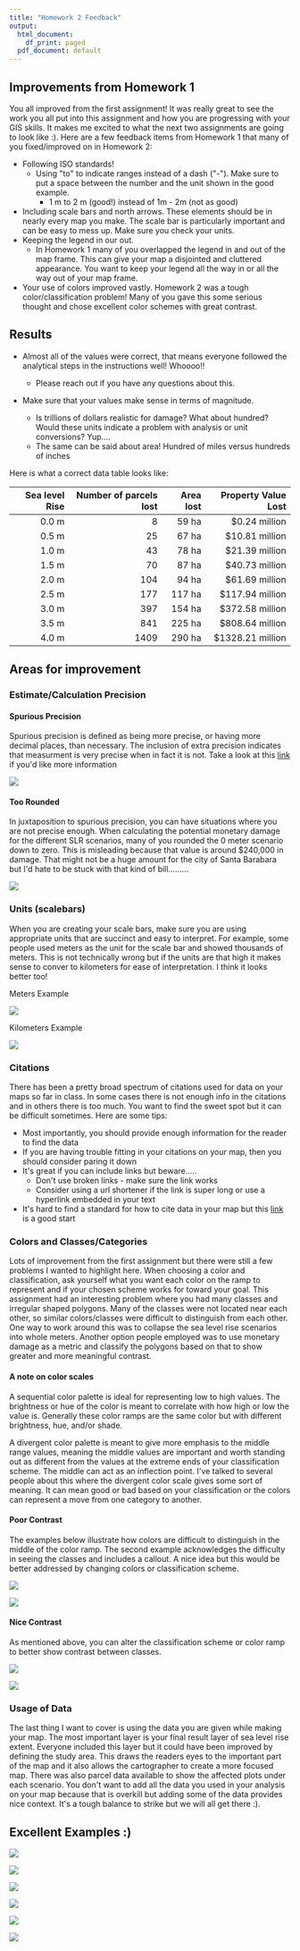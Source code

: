 ```yaml
---
title: "Homework 2 Feedback"
output:
  html_document:
    df_print: paged
  pdf_document: default
---
```



## Improvements from Homework 1

You all improved from the first assignment! It was really great to see the work you all put into this assignment and how you are progressing with your GIS skills. It makes me excited to what the next two assignments are going to look like :). Here are a few feedback items from Homework 1 that many of you fixed/improved on in Homework 2:

* Following ISO standards!
  * Using "to" to indicate ranges instead of a dash ("-"). Make sure to put a space between the number and the unit shown in the good example.
    * 1 m to 2 m (good!) instead of 1m - 2m (not as good)
* Including scale bars and north arrows. These elements should be in nearly every map you make. The scale bar is particularly important and can be easy to mess up. Make sure you check your units.
* Keeping the legend in our out.
  * In Homework 1 many of you overlapped the legend in and out of the map frame. This can give your map a disjointed and cluttered appearance. You want to keep your legend all the way in or all the way out of your map frame.
* Your use of colors improved vastly. Homework 2 was a tough color/classification problem! Many of you gave this some serious thought and chose excellent color schemes with great contrast.


## Results

* Almost all of the values were correct, that means everyone followed the analytical steps in the instructions well! Whoooo!!
  * Please reach out if you have any questions about this.
  
* Make sure that your values make sense in terms of magnitude.
  * Is trillions of dollars realistic for damage? What about hundred? Would these units indicate a problem with analysis or unit conversions? Yup....
  * The same can be said about area! Hundred of miles versus hundreds of inches
  
Here is what a correct data table looks like:


|Sea level Rise|Number of parcels lost|Area lost|Property Value Lost|
|--:|--:|--:|--:|
|0.0 m|8|59 ha|\$0.24 million|
|0.5 m|25|67 ha|\$10.81 million|
|1.0 m|43|78 ha|\$21.39 million|
|1.5 m|70|87 ha|\$40.73 million|
|2.0 m|104|94 ha|\$61.69 million|
|2.5 m|177|117 ha|\$117.94 million|
|3.0 m|397|154 ha|\$372.58 million|
|3.5 m|841|225 ha|\$808.64 million|
|4.0 m|1409|290 ha|\$1328.21 million|
    
    
    
## Areas for improvement

### Estimate/Calculation Precision

#### Spurious Precision

Spurious precision is defined as being more precise, or having more decimal places, than necessary. The inclusion of extra precision indicates that measurment is very precise when in fact it is not. Take a look at this [link](https://en.wikipedia.org/wiki/False_precision) if you'd like more information

![](images/spurious_precision.png)

#### Too Rounded

In juxtaposition to spurious precision, you can have situations where you are not precise enough. When calculating the potential monetary damage for the different SLR scenarios, many of you rounded the 0 meter scenario down to zero. This is misleading because that value is around $240,000 in damage. That might not be a huge amount for the city of Santa Barabara but I'd hate to be stuck with that kind of bill.........

![](images/too_rounded.png)


### Units (scalebars)

When you are creating your scale bars, make sure you are using appropriate units that are succinct and easy to interpret. For example, some people used meters as the unit for the scale bar and showed thousands of meters. This is not technically wrong but if the units are that high it makes sense to conver to kilometers for ease of interpretation. I think it looks better too!

Meters Example

![](images/meters_example.png)

Kilometers Example

![](images/km_example.png)

### Citations

There has been a pretty broad spectrum of citations used for data on your maps so far in class. In some cases there is not enough info in the citations and in others there is too much. You want to find the sweet spot but it can be difficult sometimes. Here are some tips:

* Most importantly, you should provide enough information for the reader to find the data
* If you are having trouble fitting in your citations on your map, then you should consider paring it down
* It's great if you can include links but beware.....
  * Don't use broken links - make sure the link works
  * Consider using a url shortener if the link is super long or use a hyperlink embedded in your text
* It's hard to find a standard for how to cite data in your map but this [link](https://libguides.wustl.edu/c.php?g=46935&p=301626) is a good start


### Colors and Classes/Categories

Lots of improvement from the first assignment but there were still a few problems I wanted to highlight here. When choosing a color and classification, ask yourself what you want each color on the ramp to represent and if your chosen scheme works for toward your goal. This assignment had an interesting problem where you had many classes and irregular shaped polygons. Many of the classes were not located near each other, so similar colors/classes were difficult to distinguish from each other. One way to work around this was to collapse the sea level rise scenarios into whole meters. Another option people employed was to use monetary damage as a metric and classify the polygons based on that to show greater and more meaningful contrast.

#### A note on color scales

A sequential color palette is ideal for representing low to high values. The brightness or hue of the color is meant to correlate with how high or low the value is. Generally these color ramps are the same color but with different brightness, hue, and/or shade.


A divergent color palette is meant to give more emphasis to the middle range values, meaning the middle values are important and worth standing out as different from the values at the extreme ends of your classification scheme. The middle can act as an inflection point. I've talked to several people about this where the divergent color scale gives some sort of meaning. It can mean good or bad based on your classification or the colors can represent a move from one category to another.


#### Poor Contrast

The examples below illustrate how colors are difficult to distinguish in the middle of the color ramp. The second example acknowledges the difficulty in seeing the classes and includes a callout. A nice idea but this would be better addressed by changing colors or classification scheme.

![](images/poor_contrast.png)

![](images/poor_contrast_callout.png)

#### Nice Contrast

As mentioned above, you can alter the classification scheme or color ramp to better show contrast between classes.

![](images/good_contrast_classes.png)

![](images/good_contrast_color.png)

### Usage of Data

The last thing I want to cover is using the data you are given while making your map. The most important layer is your final result layer of sea level rise extent. Everyone included this layer but it could have been improved by defining the study area. This draws the readers eyes to the important part of the map and it also allows the cartographer to create a more focused map. There was also parcel data available to show the affected plots under each scenario. You don't want to add all the data you used in your analysis on your map because that is overkill but adding some of the data provides nice context. It's a tough balance to strike but we will all get there :).


## Excellent Examples :)


![](images/good1.png)

![](images/good2.png)

![](images/good3.png)

![](images/good4.png)

![](images/good5.png)

![](images/good6.png)




